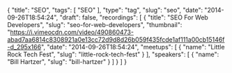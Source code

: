 {
  "title": "SEO",
  "tags": [
    "SEO"
  ],
  "type": "tag",
  "slug": "seo",
  "date": "2014-09-26T18:54:24",
  "draft": false,
  "recordings": [
    {
      "title": "SEO For Web Developers",
      "slug": "seo-for-web-developers",
      "thumbnail": "https://i.vimeocdn.com/video/490860473-abad7aa6814c8308921a0e13cc72d9d8d26b059f435fcde1af111a00cb15146f-d_295x166",
      "date": "2014-09-26T18:54:24",
      "meetups": [
        {
          "name": "Little Rock Tech Fest",
          "slug": "little-rock-tech-fest"
        }
      ],
      "speakers": [
        {
          "name": "Bill Hartzer",
          "slug": "bill-hartzer"
        }
      ]
    }
  ]
}